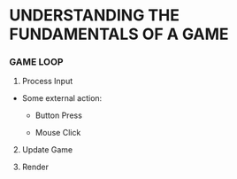# UNDERSTANDING THE FUNDAMENTALS OF A GAME

### GAME LOOP

1. Process Input
* Some external action:

	- Button Press

	- Mouse Click

2. Update Game

3. Render
